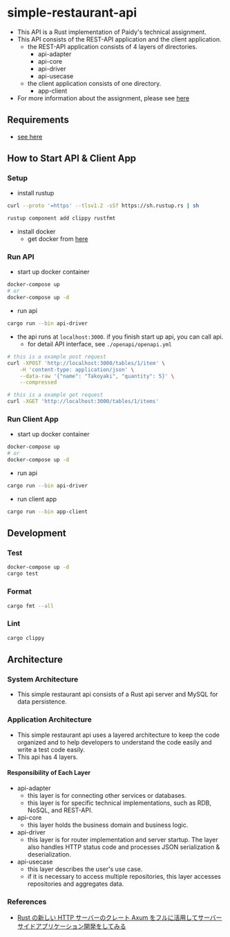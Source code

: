 # simple-restaurant-api
- This API is a Rust implementation of Paidy's technical assignment.
- This API consists of the REST-API application and the client application.
	- the REST-API application consists of 4 layers of directories.
		- api-adapter
		- api-core
		- api-driver
		- api-usecase
	- the client application consists of one directory.
		- app-client
- For more information about the assignment, please see [here](https://github.com/paidy/interview/blob/master/SimpleRestaurantApi.md)

## Requirements
- [see here](https://github.com/paidy/interview/blob/master/SimpleRestaurantApi.md#assignment)

## How to Start API & Client App
### Setup
- install rustup
```bash
curl --proto '=https' --tlsv1.2 -sSf https://sh.rustup.rs | sh

rustup component add clippy rustfmt
```
- install docker
	- get docker from [here](https://docs.docker.com/get-docker/)

### Run API
- start up docker container
```bash
docker-compose up
# or
docker-compose up -d
```
- run api
```bash
cargo run --bin api-driver
```
- the api runs at `localhost:3000`. if you finish start up api, you can call api.
	- for detail API interface, see `./openapi/openapi.yml`
```bash
# this is a example post request
curl -XPOST 'http://localhost:3000/tables/1/item' \
	-H 'content-type: application/json' \
	--data-raw '{"name": "Takoyaki", "quantity": 5}' \
	--compressed

# this is a example get request
curl -XGET 'http://localhost:3000/tables/1/items'
```

### Run Client App
- start up docker container
```bash
docker-compose up
# or
docker-compose up -d
```
- run api
```bash
cargo run --bin api-driver
```
- run client app
```bash
cargo run --bin app-client
```

## Development
### Test
```bash
docker-compose up -d
cargo test
```

### Format
```bash
cargo fmt --all
```

### Lint
```bash
cargo clippy
```

## Architecture
### System Architecture
- This simple restaurant api consists of a Rust api server and MySQL for data persistence.

### Application Architecture
- This simple restaurant api uses a layered architecture to keep the code organized and to help developers to understand the code easily and write a test code easily.
- This api has 4 layers.

#### Responsibility of Each Layer
- api-adapter
	- this layer is for connecting other services or databases.
	- this layer is for specific technical implementations, such as RDB, NoSQL, and REST-API.
- api-core
	- this layer holds the business domain and business logic.
- api-driver
	- this layer is for router implementation and server startup. The layer also handles HTTP status code and processes JSON serialization & deserialization.
- api-usecase
	- this layer describes the user's use case.
	- if it is necessary to access multiple repositories, this layer accesses repositories and aggregates data.

### References
- [Rust の新しい HTTP サーバーのクレート Axum をフルに活用してサーバーサイドアプリケーション開発をしてみる](https://blog-dry.com/entry/2021/12/26/002649)

